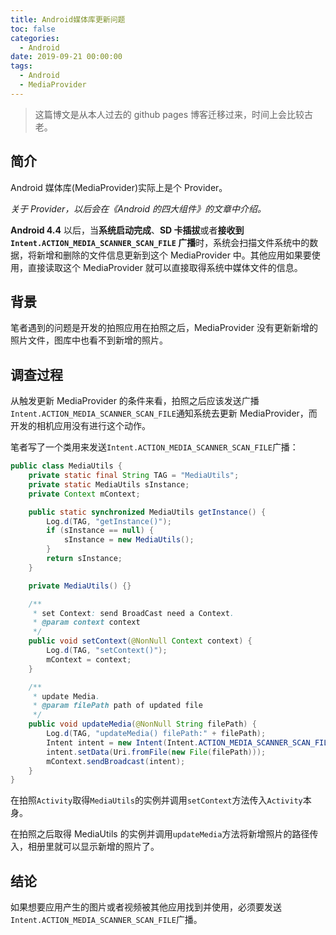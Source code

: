 ```yaml
---
title: Android媒体库更新问题
toc: false
categories:
  - Android
date: 2019-09-21 00:00:00
tags:
  - Android
  - MediaProvider
---
```


> 这篇博文是从本人过去的 github pages 博客迁移过来，时间上会比较古老。

## 简介

Android 媒体库(MediaProvider)实际上是个 Provider。

_关于 Provider，以后会在《Android 的四大组件》的文章中介绍。_

**Android 4.4** 以后，当**系统启动完成**、**SD 卡插拔**或者**接收到 `Intent.ACTION_MEDIA_SCANNER_SCAN_FILE` 广播**时，系统会扫描文件系统中的数据，将新增和删除的文件信息更新到这个 MediaProvider 中。其他应用如果要使用，直接读取这个 MediaProvider 就可以直接取得系统中媒体文件的信息。

<!--more-->

## 背景

笔者遇到的问题是开发的拍照应用在拍照之后，MediaProvider 没有更新新增的照片文件，图库中也看不到新增的照片。

## 调查过程

从触发更新 MediaProvider 的条件来看，拍照之后应该发送广播`Intent.ACTION_MEDIA_SCANNER_SCAN_FILE`通知系统去更新 MediaProvider，而开发的相机应用没有进行这个动作。

笔者写了一个类用来发送`Intent.ACTION_MEDIA_SCANNER_SCAN_FILE`广播：

```java
public class MediaUtils {
    private static final String TAG = "MediaUtils";
    private static MediaUtils sInstance;
    private Context mContext;

    public static synchronized MediaUtils getInstance() {
        Log.d(TAG, "getInstance()");
        if (sInstance == null) {
            sInstance = new MediaUtils();
        }
        return sInstance;
    }

    private MediaUtils() {}

    /**
     * set Context: send BroadCast need a Context.
     * @param context context
     */
    public void setContext(@NonNull Context context) {
        Log.d(TAG, "setContext()");
        mContext = context;
    }

    /**
     * update Media.
     * @param filePath path of updated file
     */
    public void updateMedia(@NonNull String filePath) {
        Log.d(TAG, "updateMedia() filePath:" + filePath);
        Intent intent = new Intent(Intent.ACTION_MEDIA_SCANNER_SCAN_FILE);
        intent.setData(Uri.fromFile(new File(filePath)));
        mContext.sendBroadcast(intent);
    }
}
```

在拍照`Activity`取得`MediaUtils`的实例并调用`setContext`方法传入`Activity`本身。

在拍照之后取得 MediaUtils 的实例并调用`updateMedia`方法将新增照片的路径传入，相册里就可以显示新增的照片了。

## 结论

如果想要应用产生的图片或者视频被其他应用找到并使用，必须要发送`Intent.ACTION_MEDIA_SCANNER_SCAN_FILE`广播。
